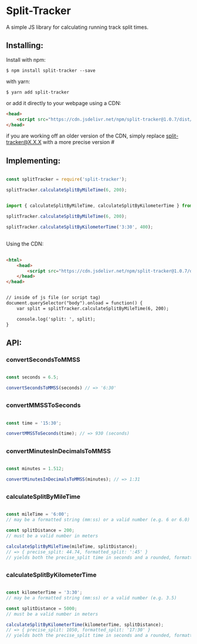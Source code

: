 # Split-Tracker
A simple JS library for calculating running track split times.

## Installing:

Install with npm:

```
$ npm install split-tracker --save
```

with yarn:
```
$ yarn add split-tracker
```

or add it directly to your webpage using a CDN:
```html
<head>
	<script src="https://cdn.jsdelivr.net/npm/split-tracker@1.0.7/dist/index.min.js"></script>
</head>
```

if you are working off an older version of the CDN, simply replace split-tracker@X.X.X with a more precise version #

## Implementing:

```javascript

const splitTracker = require('split-tracker');

splitTracker.calculateSplitByMileTime(6, 200);

```


```javascript

import { calculateSplitByMileTime, calculateSplitByKilometerTime } from 'split-tracker';

splitTracker.calculateSplitByMileTime(6, 200);

splitTracker.calculateSplitByKilometerTime('3:30', 400);

```
##

Using the CDN:
```html
	
<html> 
	<head>
		<script src="https://cdn.jsdelivr.net/npm/split-tracker@1.0.7/dist/index.min.js"></script>
	</head>
</head>


// inside of js file (or script tag)
document.querySelector("body").onload = function() {
	var split = splitTracker.calculateSplitByMileTime(6, 200);

	console.log('split: ', split);
}

```

## API:

### convertSecondsToMMSS
```javascript
		
const seconds = 6.5; 

convertSecondsToMMSS(seconds) // => '6:30'

```  
##

### convertMMSSToSeconds
```javascript
		
const time = '15:30';

convertMMSSToSeconds(time); // => 930 (seconds)

```  
##

### convertMinutesInDecimalsToMMSS
```javascript
		
const minutes = 1.512;

convertMinutesInDecimalsToMMSS(minutes); // => 1:31

```  
##

### calculateSplitByMileTime
```javascript
		
const mileTime = '6:00'; 
// may be a formatted string (mm:ss) or a valid number (e.g. 6 or 6.0)

const splitDistance = 200; 
// must be a valid number in meters

calculateSplitByMileTime(mileTime, splitDistance); 
// => { precise_split: 44.74, formatted_split: ':45' }
// yields both the precise_split time in seconds and a rounded, formatted split in MM:SS

```  
##

### calculateSplitByKilometerTime
```javascript
		
const kilometerTime = '3:30'; 
// may be a formatted string (mm:ss) or a valid number (e.g. 3.5)

const splitDistance = 5000; 
// must be a valid number in meters

calculateSplitByKilometerTime(kilometerTime, splitDistance); 
// => { precise_split: 1050, formatted_split: '17:30' }
// yields both the precise_split time in seconds and a rounded, formatted split in MM:SS

```
